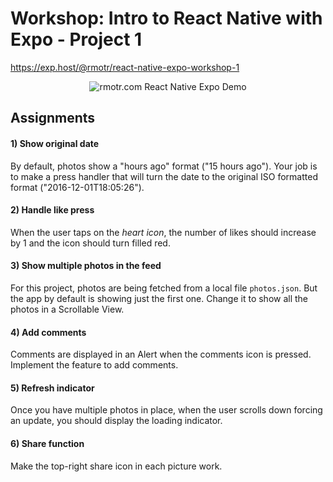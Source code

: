 # Workshop: Intro to React Native with Expo - Project 1

https://exp.host/@rmotr/react-native-expo-workshop-1

<p align='center'>
  <img
      src="https://media.giphy.com/media/l0Hlzh7zu2KyN4eiY/giphy.gif"
      alt="rmotr.com React Native Expo Demo" />
</p>

## Assignments

#### 1) Show original date
By default, photos show a "hours ago" format ("15 hours ago"). Your job is to make a press handler that will turn the date to the original ISO formatted format ("2016-12-01T18:05:26").

#### 2) Handle like press

When the user taps on the _heart icon_, the number of likes should increase by 1 and the icon should turn filled red.

#### 3) Show multiple photos in the feed

For this project, photos are being fetched from a local file `photos.json`. But the app by default is showing just the first one. Change it to show all the photos in a Scrollable View.

#### 4) Add comments

Comments are displayed in an Alert when the comments icon is pressed. Implement the feature to add comments.

#### 5) Refresh indicator

Once you have multiple photos in place, when the user scrolls down forcing an update, you should display the loading indicator.

#### 6) Share function

Make the top-right share icon in each picture work.
